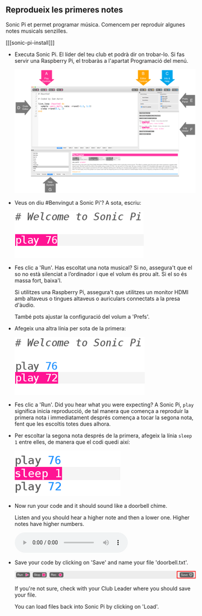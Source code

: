 ## Reprodueix les primeres notes

Sonic Pi et permet programar música. Comencem per reproduir algunes notes musicals senzilles.

[[[sonic-pi-install]]]

+ Executa Sonic Pi. El líder del teu club et podrà dir on trobar-lo. Si fas servir una Raspberry Pi, el trobaràs a l'apartat Programació del menú.
    
    ![captura de pantalla](images/tune-GUI.png)

+ Veus on diu #Benvingut a Sonic Pi'? A sota, escriu:
    
    ![captura de pantalla](images/tune-play.png)

+ Fes clic a 'Run'. Has escoltat una nota musical? Si no, assegura't que el so no està silenciat a l’ordinador i que el volum és prou alt. Si el so és massa fort, baixa'l.
    
    Si utilitzes una Raspberry Pi, assegura't que utilitzes un monitor HDMI amb altaveus o tingues altaveus o auriculars connectats a la presa d'àudio.
    
    També pots ajustar la configuració del volum a 'Prefs'.

+ Afegeix una altra línia per sota de la primera:
    
    ![captura de pantalla](images/tune-play2.png)

+ Fes clic a 'Run'. Did you hear what you were expecting? A Sonic Pi, `play` significa inicia reproducció, de tal manera que comença a reproduir la primera nota i immediatament després comença a tocar la segona nota, fent que les escoltis totes dues alhora.

+ Per escoltar la segona nota després de la primera, afegeix la línia `sleep 1` entre elles, de manera que el codi quedi així:
    
    ![screenshot](images/tune-sleep.png)

+ Now run your code and it should sound like a doorbell chime.
    
    Listen and you should hear a higher note and then a lower one. Higher notes have higher numbers.
    
    <div id="audio-preview" class="pdf-hidden">
      <audio controls preload> <source src="resources/doorbell-1.mp3" type="audio/mpeg"> Your browser does not support the <code>audio</code> element. </audio>
    </div>
+ Save your code by clicking on 'Save' and name your file 'doorbell.txt'.
    
    ![screenshot](images/tune-save.png)
    
    If you're not sure, check with your Club Leader where you should save your file.
    
    You can load files back into Sonic Pi by clicking on 'Load'.